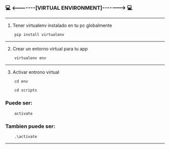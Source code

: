 ### 💻 <-------[VIRTUAL ENVIRONMENT]-------> 💻

--------------------------------------------------

1) Tener virtualenv instalado en tu pc globalmente

```shell
    pip install virtualenv
```

--------------------------------------------------

2) Crear un entorno virtual para tu app

```shell
    virtualenv env
```

--------------------------------------------------

3) Activar entrono virtual

```shell
    cd env
```

```shell
    cd scripts
```

### Puede ser:
```shell
    activate
```

### Tambien puede ser:
```shell
    .\activate
```

--------------------------------------------------